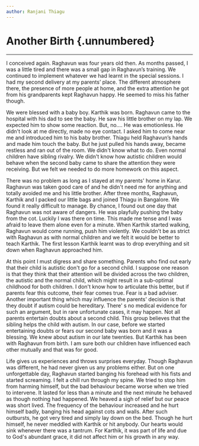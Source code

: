 ```yaml
---
author: Ranjani Thiagu
---
```


# Another Birth {.unnumbered}

<hr>

I conceived again. Raghavun was four years old then. As months passed, I was a little tired and there was a small gap in Raghavun’s training. We continued to implement whatever we had learnt in the special sessions. I had my second delivery at my parents’ place. The different atmosphere there, the presence of more people at home, and the extra attention he got from his grandparents kept Raghavun happy. He seemed to miss his father though.

We were blessed with a baby boy. Karthik was born. Raghavun came to the hospital with his dad to see the baby. He saw his little brother on my lap. We expected him to show some reaction. But, no…. He was emotionless. He didn't look at me directly, made no eye contact. I asked him to come near me and introduced him to his baby brother. Thiagu held Raghavun’s hands and made him touch the baby. But he just pulled his hands away, became restless and ran out of the room. We didn't know what to do. Even normal children have sibling rivalry. We didn't know how autistic children would behave when the second baby came to share the attention they were receiving. But we felt we needed to do more homework on this aspect.

There was no problem as long as I stayed at my parents' home in Karur. Raghavun was taken good care of and he didn't need me for anything and totally avoided me and his little brother. After three months, Raghavun, Karthik and I packed our little bags and joined Thiagu in Bangalore. We found it really difficult to manage. By chance, I found out one day that Raghavun was not aware of dangers. He was playfully pushing the baby from the cot. Luckily I was there on time. This made me tense and I was afraid to leave them alone even for a minute. When Karthik started walking, Raghavun would come running, push him violently. We couldn't be as strict with Raghavun as with normal children and we felt it would be better to teach Karthik. The first lesson Karthik learnt was to drop everything and sit down when Raghavun approached him.

At this point I must digress and share something. Parents who find out early that their child is autistic don't go for a second child. I suppose one reason is that they think that their attention will be divided across the two children, the autistic and the normal child, which might result in a sub-optimal childhood for both children. I don't know how to articulate this better, but if parents fear this outcome, their fear comes true. Fear is a bad adviser. Another important thing which may influence the parents' decision is that they doubt if autism could be hereditary. There' s no medical evidence for such an argument, but in rare unfortunate cases, it may happen. Not all parents entertain doubts about a second child. This group believes that the sibling helps the child with autism. In our case, before we started entertaining doubts or fears our second baby was born and it was a blessing. We knew about autism in our late twenties. But Karthik has been with Raghavun from birth. I am sure both our children have influenced each other mutually and that was for good.

Life gives us experiences and throws surprises everyday. Though Raghavun was different, he had never given us any problems either. But on one unforgettable day, Raghavun started banging his forehead with his fists and started screaming. I felt a chill run through my spine. We tried to stop him from harming himself, but the bad behaviour became worse when we tried to intervene. It lasted for less than a minute and the next minute he behaved as though nothing had happened. We heaved a sigh of relief but our peace was short lived. The frequency of the behaviour increased and he hurt himself badly, banging his head against cots and walls. After such outbursts, he got very tired and simply lay down on the bed. Though he hurt himself, he never meddled with Karthik or hit anybody. Our hearts would sink whenever there was a tantrum. For Karthik, it was part of life and due to God's abundant grace, it did not affect him or his growth in any way.